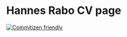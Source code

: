 # Hannes Rabo CV page

[![Commitizen friendly](https://img.shields.io/badge/commitizen-friendly-brightgreen.svg)](http://commitizen.github.io/cz-cli/)
